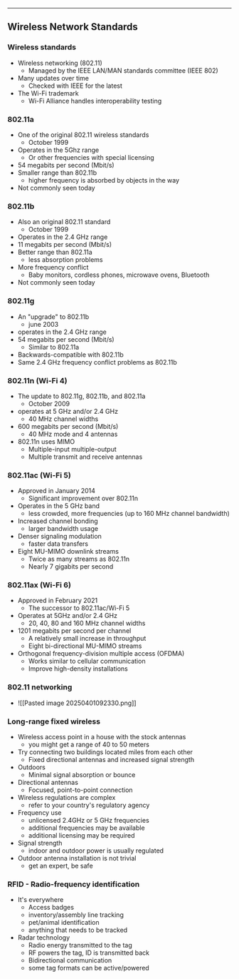 
---
## Wireless Network Standards

### Wireless standards
- Wireless networking (802.11)
	- Managed by the IEEE LAN/MAN standards committee (IEEE 802)
- Many updates over time
	- Checked with IEEE for the latest
- The Wi-Fi trademark 
	- Wi-Fi Alliance handles interoperability testing

### 802.11a
- One of the original 802.11 wireless standards
	- October 1999
- Operates in the 5Ghz range
	- Or other frequencies with special licensing
- 54 megabits per second (Mbit/s)
- Smaller range than 802.11b
	- higher frequency is absorbed by objects in the way
- Not commonly seen today

### 802.11b
- Also an original 802.11 standard
	- October 1999
- Operates in the 2.4 GHz range
- 11 megabits per second (Mbit/s)
- Better range than 802.11a
	- less absorption problems
- More frequency conflict
	- Baby monitors, cordless phones, microwave ovens, Bluetooth
- Not commonly seen today

### 802.11g
- An "upgrade" to 802.11b
	- june 2003
- operates in the 2.4 GHz range
- 54 megabits per second (Mbit/s)
	- Similar to 802.11a
- Backwards-compatible with 802.11b
- Same 2.4 GHz frequency conflict problems as 802.11b

### 802.11n (Wi-Fi 4)
- The update to 802.11g, 802.11b, and 802.11a
	- October 2009
- operates at 5 GHz and/or 2.4 GHz
	- 40 MHz channel widths
- 600 megabits per second (Mbit/s)
	- 40 MHz mode and 4 antennas
- 802.11n uses MIMO
	- Multiple-input multiple-output
	- Multiple transmit and receive antennas

### 802.11ac (Wi-Fi 5)
- Approved in January 2014
	- Significant improvement over 802.11n
- Operates in the 5 GHz band
	- less crowded, more frequencies (up to 160 MHz channel bandwidth)
- Increased channel bonding
	- larger bandwidth usage
- Denser signaling modulation
	- faster data transfers
- Eight MU-MIMO downlink streams
	- Twice as many streams as 802.11n
	- Nearly 7 gigabits per second

### 802.11ax (Wi-Fi 6)
- Approved in February 2021
	- The successor to 802.11ac/Wi-Fi 5
- Operates at 5GHz and/or 2.4 GHz
	- 20, 40, 80 and 160 MHz channel widths
- 1201 megabits per second per channel
	- A relatively small increase in throughput
	- Eight bi-directional MU-MIMO streams
- Orthogonal frequency-division multiple access (OFDMA)
	- Works similar to cellular communication
	- Improve high-density installations

### 802.11 networking
- ![[Pasted image 20250401092330.png]]

### Long-range fixed wireless
- Wireless access point in a house with the stock antennas
	- you might get a range of 40 to 50 meters
- Try connecting two buildings located miles from each other
	- Fixed directional antennas and increased signal strength
- Outdoors
	- Minimal signal absorption or bounce
- Directional antennas
	- Focused, point-to-point connection
- Wireless regulations are complex
	- refer to your country's regulatory agency
- Frequency use
	- unlicensed 2.4GHz or 5 GHz frequencies
	- additional frequencies may be available
	- additional licensing may be required
- Signal strength
	- indoor and outdoor power is usually regulated
- Outdoor antenna installation is not trivial
	- get an expert, be safe

### RFID - Radio-frequency identification
- It's everywhere
	- Access badges
	- inventory/assembly line tracking
	- pet/animal identification
	- anything that needs to be tracked
- Radar technology 
	- Radio energy transmitted to the tag
	- RF powers the tag, ID is transmitted back
	- Bidirectional communication
	- some tag formats can be active/powered

### 